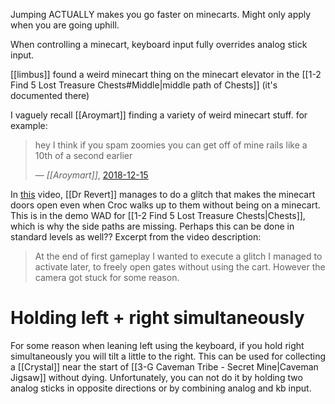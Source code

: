Jumping ACTUALLY makes you go faster on minecarts. Might only apply when you are going uphill.

When controlling a minecart, keyboard input fully overrides analog stick input.

[[limbus]] found a weird minecart thing on the minecart elevator in the [[1-2 Find 5 Lost Treasure Chests#Middle|middle path of Chests]] (it's documented there)

I vaguely recall [[Aroymart]] finding a variety of weird minecart stuff. for example:

> hey I think if you spam zoomies you can get off of mine rails like a 10th of a second earlier
> 
> &mdash; <cite>[[Aroymart]]</cite>, [2018-12-15](https://discord.com/channels/313375426112389123/408694062862958592/523382224511434752)

In [this](https://www.youtube.com/watch?v=r2Zifh8ZPfk#t=6m15s) video, [[Dr Revert]] manages to do a glitch that makes the minecart doors open even when Croc walks up to them without being on a minecart. This is in the demo WAD for [[1-2 Find 5 Lost Treasure Chests|Chests]], which is why the side paths are missing. Perhaps this can be done in standard levels as well?? Excerpt from the video description:

> At the end of first gameplay I wanted to execute a glitch I managed to activate later, to freely open gates without using the cart. However the camera got stuck for some reason.
# Holding left + right simultaneously
For some reason when leaning left using the keyboard, if you hold right simultaneously you will tilt a little to the right. This can be used for collecting a [[Crystal]] near the start of [[3-G Caveman Tribe - Secret Mine|Caveman Jigsaw]] without dying. Unfortunately, you can not do it by holding two analog sticks in opposite directions or by combining analog and kb input.